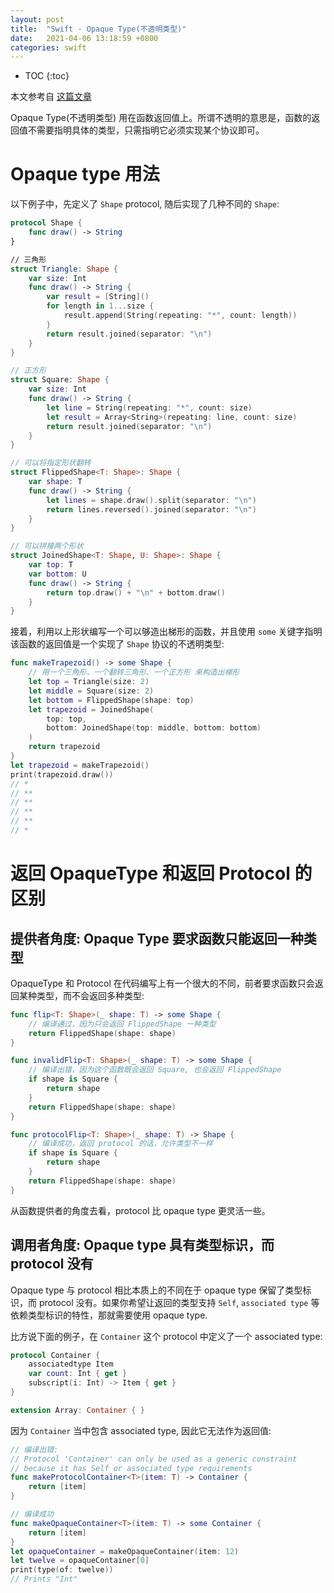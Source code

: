 ```yaml
---
layout: post
title:  "Swift - Opaque Type(不透明类型)"
date:   2021-04-06 13:18:59 +0800
categories: swift
---
```


* TOC
{:toc}

本文参考自 [这篇文章](https://docs.swift.org/swift-book/LanguageGuide/OpaqueTypes.html)

Opaque Type(不透明类型) 用在函数返回值上。所谓不透明的意思是，函数的返回值不需要指明具体的类型，只需指明它必须实现某个协议即可。


# Opaque type 用法

以下例子中，先定义了 `Shape` protocol, 随后实现了几种不同的 `Shape`:

```swift
protocol Shape {
    func draw() -> String
}

// 三角形
struct Triangle: Shape {
    var size: Int
    func draw() -> String {
        var result = [String]()
        for length in 1...size {
            result.append(String(repeating: "*", count: length))
        }
        return result.joined(separator: "\n")
    }
}

// 正方形
struct Square: Shape {
    var size: Int
    func draw() -> String {
        let line = String(repeating: "*", count: size)
        let result = Array<String>(repeating: line, count: size)
        return result.joined(separator: "\n")
    }
}

// 可以将指定形状翻转
struct FlippedShape<T: Shape>: Shape {
    var shape: T
    func draw() -> String {
        let lines = shape.draw().split(separator: "\n")
        return lines.reversed().joined(separator: "\n")
    }
}

// 可以拼接两个形状
struct JoinedShape<T: Shape, U: Shape>: Shape {
    var top: T
    var bottom: U
    func draw() -> String {
        return top.draw() + "\n" + bottom.draw()
    }
}
```

接着，利用以上形状编写一个可以够造出梯形的函数，并且使用 `some` 关键字指明该函数的返回值是一个实现了 `Shape` 协议的不透明类型:

```swift
func makeTrapezoid() -> some Shape {
    // 用一个三角形、一个翻转三角形、一个正方形 来构造出梯形
    let top = Triangle(size: 2)
    let middle = Square(size: 2)
    let bottom = FlippedShape(shape: top)
    let trapezoid = JoinedShape(
        top: top,
        bottom: JoinedShape(top: middle, bottom: bottom)
    )
    return trapezoid
}
let trapezoid = makeTrapezoid()
print(trapezoid.draw())
// *
// **
// **
// **
// **
// *
```

# 返回 OpaqueType 和返回 Protocol 的区别

## 提供者角度: Opaque Type 要求函数只能返回一种类型

OpaqueType 和 Protocol 在代码编写上有一个很大的不同，前者要求函数只会返回某种类型，而不会返回多种类型:

```swift
func flip<T: Shape>(_ shape: T) -> some Shape {
    // 编译通过，因为只会返回 FlippedShape 一种类型
    return FlippedShape(shape: shape)
}

func invalidFlip<T: Shape>(_ shape: T) -> some Shape {
    // 编译出错，因为这个函数既会返回 Square, 也会返回 FlippedShape
    if shape is Square {
        return shape
    }
    return FlippedShape(shape: shape)
}

func protocolFlip<T: Shape>(_ shape: T) -> Shape {
    // 编译成功，返回 protocol 的话，允许类型不一样
    if shape is Square {
        return shape
    }
    return FlippedShape(shape: shape)
}
```

从函数提供者的角度去看，protocol 比 opaque type 更灵活一些。


## 调用者角度: Opaque type 具有类型标识，而 protocol 没有

Opaque type 与 protocol 相比本质上的不同在于 opaque type 保留了类型标识，而 protocol 没有。如果你希望让返回的类型支持 `Self`, `associated type` 等依赖类型标识的特性，那就需要使用 opaque type.

比方说下面的例子，在 `Container` 这个 protocol 中定义了一个 associated type:

```swift
protocol Container {
    associatedtype Item
    var count: Int { get }
    subscript(i: Int) -> Item { get }
}

extension Array: Container { }
```

因为 `Container` 当中包含 associated type, 因此它无法作为返回值:

```swift
// 编译出错:
// Protocol 'Container' can only be used as a generic constraint 
// because it has Self or associated type requirements
func makeProtocolContainer<T>(item: T) -> Container {
    return [item]
}

// 编译成功
func makeOpaqueContainer<T>(item: T) -> some Container {
    return [item]
}
let opaqueContainer = makeOpaqueContainer(item: 12)
let twelve = opaqueContainer[0]
print(type(of: twelve))
// Prints "Int"
```



